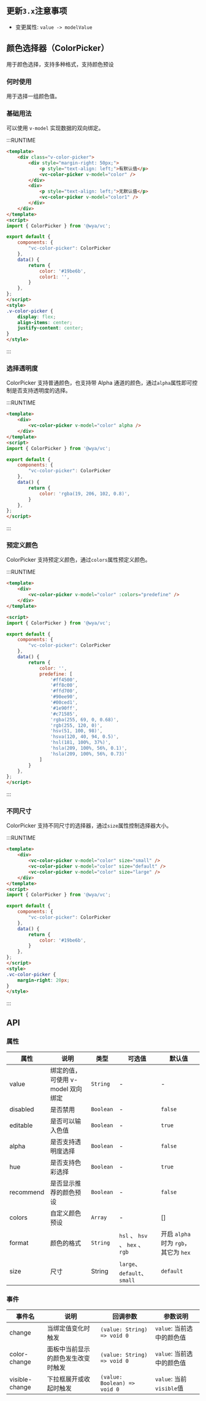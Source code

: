 ## 更新`3.x`注意事项
- 变更属性: `value -> modelValue`

## 颜色选择器（ColorPicker）
用于颜色选择，支持多种格式，支持颜色预设

### 何时使用
用于选择一组颜色值。

### 基础用法
可以使用 `v-model` 实现数据的双向绑定。

:::RUNTIME
```html
<template>
	<div class="v-color-picker">
		<div style="margin-right: 50px;">
			<p style="text-align: left;">有默认值</p>	
			<vc-color-picker v-model="color" />
		</div>
		<div>
			<p style="text-align: left;">无默认值</p>	
			<vc-color-picker v-model="color1" />
		</div>	
	</div>
</template>
<script>
import { ColorPicker } from '@wya/vc';

export default {
	components: {
		"vc-color-picker": ColorPicker
	},
	data() {
		return {
			color: '#19be6b',
            color1: '',
        }
    },
};
</script>
<style>
.v-color-picker {
	display: flex;
	align-items: center;
	justify-content: center;
}
</style>
```
:::

### 选择透明度
ColorPicker 支持普通颜色，也支持带 Alpha 通道的颜色，通过`alpha`属性即可控制是否支持透明度的选择。

:::RUNTIME
```html
<template>
	<div>
        <vc-color-picker v-model="color" alpha />
	</div>
</template>
<script>
import { ColorPicker } from '@wya/vc';

export default {
	components: {
		"vc-color-picker": ColorPicker
	},
	data() {
		return {
			color: 'rgba(19, 206, 102, 0.8)',
        }
    },
};
</script>
```
:::

### 预定义颜色
ColorPicker 支持预定义颜色，通过`colors`属性预定义颜色。

:::RUNTIME
```html
<template>
	<div>
        <vc-color-picker v-model="color" :colors="predefine" />
	</div>
</template>

<script>
import { ColorPicker } from '@wya/vc';

export default {
	components: {
		"vc-color-picker": ColorPicker
	},
	data() {
		return {
            color: '',
            predefine: [
                '#ff4500',
				'#ff8c00',
				'#ffd700',
				'#90ee90',
				'#00ced1',
				'#1e90ff',
				'#c71585',
				'rgba(255, 69, 0, 0.68)',
				'rgb(255, 120, 0)',
				'hsv(51, 100, 98)',
				'hsva(120, 40, 94, 0.5)',
				'hsl(181, 100%, 37%)',
				'hsla(209, 100%, 56%, 0.1)',
				'hsla(209, 100%, 56%, 0.73)'
            ]
        }
    },
};
</script>
```
:::

### 不同尺寸
ColorPicker 支持不同尺寸的选择器，通过`size`属性控制选择器大小。

:::RUNTIME
```html
<template>
	<div>
        <vc-color-picker v-model="color" size="small" />
        <vc-color-picker v-model="color" size="default" />
        <vc-color-picker v-model="color" size="large" />
	</div>
</template>
<script>
import { ColorPicker } from '@wya/vc';

export default {
	components: {
		"vc-color-picker": ColorPicker
	},
	data() {
		return {
            color: '#19be6b',
        }
    },
};
</script>
<style>
.vc-color-picker {
    margin-right: 20px;    
}
</style>
```
:::

## API

### 属性
属性 | 说明 | 类型 | 可选值 | 默认值
---|---|---|---|---
value | 绑定的值，可使用 v-model 双向绑定 | `String` | - | -
disabled | 是否禁用 | `Boolean` | - | `false`
editable | 是否可以输入色值 | `Boolean` | - | `true`
alpha | 是否支持透明度选择 | `Boolean` | - | `false`
hue | 是否支持色彩选择 | `Boolean` | - | `true`
recommend | 是否显示推荐的颜色预设 | `Boolean` | - | `false`
colors | 自定义颜色预设 | `Array` | - | []
format | 颜色的格式 | `String` | `hsl` 、 `hsv` 、 `hex` 、 `rgb` | 开启 `alpha` 时为 `rgb`，其它为 `hex`
size | 尺寸 | String |  `large`、`default`、`small` | `default`

### 事件
事件名 | 说明 | 回调参数 | 参数说明
---|---|---|---
change | 当绑定值变化时触发 | `(value: String) => void 0` | `value`: 当前选中的颜色值
color-change | 面板中当前显示的颜色发生改变时触发 | `(value: String) => void 0` | `value`: 当前选中的颜色值
visible-change | 下拉框展开或收起时触发 | `(value: Boolean) => void 0` | `value`: 当前`visible`值